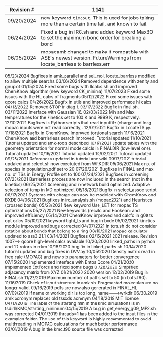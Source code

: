 | Revision # | 	1141 |
| ----------	 | ----------|
|09/20/2024|	new keyword <code>timeout</code>. This is used for jobs taking more than a certain time fail, and known to fail.|
|06/24/2024|	Fixed a bug in IRC.sh and added keyword MaxBO to set the maximum bond order for breaking a bond |
|06/05/2024|      mopacamk changed to make it compatible with ASE's newest version. FutureWarnings from locate_barrless to barrless.err|



05/23/2024      Bugfixes in amk_parallel and sel_mol. locate_barrless modified to allow multiple searchs
03/06/2024	Removed dependence with zenity and gnuplot
01/15/2024	Fixed some bugs with llcalcs.sh and improved ChemKnow algorithm (new keyword CK_minima)
11/07/2023	Fixed some issues with the HL calcs of fragments
05/12/2022	Fixed some issues with qcore calcs
04/26/2022	Bugfix in utils and improved performace hl calcs
04/13/2022	Removed STOP in diag.f.
03/17/2022	Bugfix in final.sh.
03/11/2022	Interface with Gaussian 16.
02/03/2022	Min and Max temperatures for the kinetics set to 100 K and 9999 K, respectively.
12/10/2021	Bugfixes in Python scripts that read inputfile (charge and long mopac inputs were not read correctly).
12/01/2021	Bugfix in LocateTS.py.
11/18/2021	Bugfix in ChemKnow. Improved torsional search
11/16/2021	ChemKnow and barrierless search improved. Tutorial updated
11/10/2021	Tutorial updated and amk-tools described
10/17/2021	update tables with the geometry orientation for normal mode calcls in FINALDIR (low-level one). Tutorial updated
10/16/2021	Tutorial updated
10/02/2021	Tutorial updated
09/25/2021	References updated in tutorial and wiki
09/17/2021	tutorial updated and select.sh now exectuted from WRKDIR
09/06/2021	Max no. of species in population.pdf set to 20
07/26/2021	Bugfixes in FINAL and max no. of TSs in Energy Profile set to 100
07/24/2021	Bugfixes in screening
07/23/2021	Barrierless process are now included in the search (not in the kinetics)
06/25/2021	Screening and rxnetwork build optimized. Adaptive selection of temp in MD optimized.
06/18/2021	Bugfix in select_assoc script
06/17/2021	Systems with charge can now be modeled with ChemKnow and BXDE
04/06/2021	Bugfixes in irc_analysis.sh (mopac2021) and Heuristics (crossed bonds)
05/28/2021	New keyword Use_LET for mopac TS optimizations
05/27/2021	New keywords (recalc and Hookean) and improved efficiency
05/14/2021	ChemKnow improved and calcfc in g09 ts opt calcs
05/10/2021	keyword tight_ts and bug in bxde
05/02/2021	kinetics module improved and bugs corrected
04/07/2021	in tors.sh do not consider rotation about bonds that belong to a ring
03/16/2021	mopac calculator updated to ase3.21.1
03/14/2021	Bugfixes
02/15/2021	2021 release. Revision 1007--> qcore high-level calcs available
10/20/2020	linked_paths in python and 1D rotors in rrkm
10/18/2020	bug fix in linked_paths.sh
10/14/2020	tutorial updated and bug fixes in DVV.py
10/05/2020	Density matrix read in freq calc (MOPAC) and new xtb parameters for better convergence
07/15/2020	Implemented interface with Entos Qcore
04/21/2020	Implemented ExtForce and fixed some bugs
01/28/2020	Simplified adjacency matrix from XYZ
01/21/2020	2020 version
12/02/2019	Bug in FINAL.sh
11/22/2019	Maximum number of paths set to 50 (in bbfs.f90).
11/16/2019	Check of input structure in amk.sh. Fragmented molecules are no longer valid.
09/16/2019	pdfs are now also generated in FINAL_HL
07/09/2019	if name of working dir is too long, name--->wrkdir
06/30/2019	amk acronym replaces old tsscds acronym
04/18/2019	MIT license
04/17/2019	The label of the starting min in the kmc simulations is in tsdirll/KMC/starting_minimum
04/15/2019	A bug in get_energy_g09_MP2.sh was corrected
04/01/2019	threads=1 has been added to the input files in the examples folder. The use of this keyword is highly recommented to avoid multhreading in MOPAC calculations for much better performance
03/01/2019	A bug in the kmc.f90 source file was corrected
		
